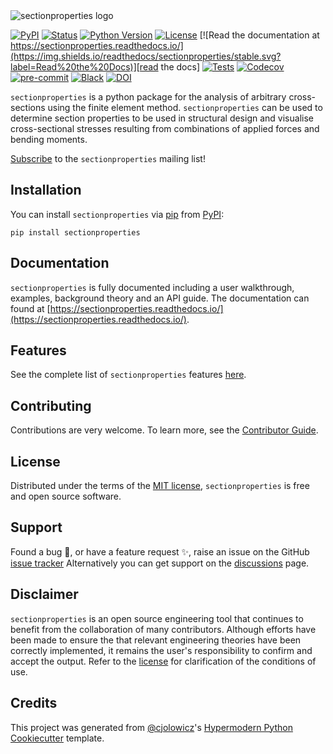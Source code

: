 <picture>
  <source media="(prefers-color-scheme: dark)" srcset="docs/_static/logo-dark-mode.png">
  <source media="(prefers-color-scheme: light)" srcset="docs/_static/logo-light-mode.png">
  <img alt="sectionproperties logo" src="docs/_static/logo-light-mode.png">
</picture>

[![PyPI](https://img.shields.io/pypi/v/sectionproperties.svg)][pypi_]
[![Status](https://img.shields.io/pypi/status/sectionproperties.svg)][status]
[![Python Version](https://img.shields.io/pypi/pyversions/sectionproperties)][python version]
[![License](https://img.shields.io/pypi/l/sectionproperties)][license]
[![Read the documentation at https://sectionproperties.readthedocs.io/](https://img.shields.io/readthedocs/sectionproperties/stable.svg?label=Read%20the%20Docs)][read the docs]
[![Tests](https://github.com/robbievanleeuwen/section-properties/workflows/Tests/badge.svg)][tests]
[![Codecov](https://codecov.io/gh/robbievanleeuwen/section-properties/branch/master/graph/badge.svg)][codecov]
[![pre-commit](https://img.shields.io/badge/pre--commit-enabled-brightgreen?logo=pre-commit&logoColor=white)][pre-commit]
[![Black](https://img.shields.io/badge/code%20style-black-000000.svg)][black]
[![DOI](https://zenodo.org/badge/104638241.svg)][zenodo]

[pypi_]: https://pypi.org/project/sectionproperties/
[status]: https://pypi.org/project/sectionproperties/
[python version]: https://pypi.org/project/sectionproperties
[read the docs]: https://sectionproperties.readthedocs.io/
[tests]: https://github.com/robbievanleeuwen/section-properties/actions?workflow=Tests
[codecov]: https://app.codecov.io/gh/robbievanleeuwen/section-properties
[pre-commit]: https://github.com/pre-commit/pre-commit
[black]: https://github.com/psf/black
[zenodo]: https://zenodo.org/badge/latestdoi/104638241

`sectionproperties` is a python package for the analysis of arbitrary cross-sections
using the finite element method. `sectionproperties` can be used to determine
section properties to be used in structural design and visualise cross-sectional
stresses resulting from combinations of applied forces and bending moments.

[Subscribe](http://eepurl.com/dMMUeg) to the `sectionproperties` mailing list!

## Installation

You can install `sectionproperties` via [pip] from [PyPI]:

```shell
pip install sectionproperties
```

## Documentation

`sectionproperties` is fully documented including a user walkthrough, examples,
background theory and an API guide. The documentation can found at
[https://sectionproperties.readthedocs.io/](https://sectionproperties.readthedocs.io/).

## Features

See the complete list of `sectionproperties` features
[here](https://sectionproperties.readthedocs.io/en/stable/user_guide.html).

## Contributing

Contributions are very welcome. To learn more, see the [Contributor Guide].

## License

Distributed under the terms of the [MIT license][license], `sectionproperties` is free
and open source software.

## Support

Found a bug 🐛, or have a feature request ✨, raise an issue on the
GitHub [issue tracker](https://github.com/robbievanleeuwen/section-properties/issues)
Alternatively you can get support on the
[discussions](https://github.com/robbievanleeuwen/section-properties/discussions) page.

## Disclaimer

`sectionproperties` is an open source engineering tool that continues to benefit from
the collaboration of many contributors. Although efforts have been made to ensure the
that relevant engineering theories have been correctly implemented, it remains the
user's responsibility to confirm and accept the output. Refer to the
[license](LICENSE.md) for clarification of the conditions of use.

## Credits

This project was generated from [@cjolowicz]'s [Hypermodern Python Cookiecutter]
template.

[@cjolowicz]: https://github.com/cjolowicz
[pypi]: https://pypi.org/
[hypermodern python cookiecutter]: https://github.com/cjolowicz/cookiecutter-hypermodern-python
[pip]: https://pip.pypa.io/
[license]: https://github.com/robbievanleeuwen/section-properties/blob/master/LICENSE
[contributor guide]: https://github.com/robbievanleeuwen/section-properties/blob/master/CONTRIBUTING.md
